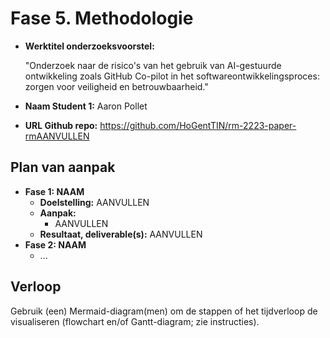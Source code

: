 # Fase 5. Methodologie

- **Werktitel onderzoeksvoorstel:**

  "Onderzoek naar de risico's van het gebruik van AI-gestuurde ontwikkeling zoals GitHub Co-pilot in het softwareontwikkelingsproces: zorgen voor veiligheid en betrouwbaarheid."

- **Naam Student 1:** Aaron Pollet

- **URL Github repo:** <https://github.com/HoGentTIN/rm-2223-paper-rmAANVULLEN>

## Plan van aanpak

- **Fase 1: NAAM**
  - **Doelstelling:** AANVULLEN
  - **Aanpak:**
    - AANVULLEN
  - **Resultaat, deliverable(s):** AANVULLEN
- **Fase 2: NAAM**
  - ...

## Verloop

Gebruik (een) Mermaid-diagram(men) om de stappen of het tijdverloop de visualiseren (flowchart en/of Gantt-diagram; zie instructies).
